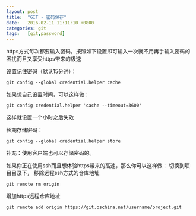 ```yaml
---
layout: post
title:  "GIT - 密码保存"
date:   2016-02-11 11:11:10 +0800
categories: git
tags:	[git,password]
---
```



https方式每次都要输入密码，按照如下设置即可输入一次就不用再手输入密码的困扰而且又享受https带来的极速

设置记住密码（默认15分钟）：

    git config --global credential.helper cache

<!--more-->

如果想自己设置时间，可以这样做：

    git config credential.helper 'cache --timeout=3600'


这样就设置一个小时之后失效

长期存储密码：

    git config --global credential.helper store


补充：使用客户端也可以存储密码的。

如果你正在使用ssh而且想体验https带来的高速，那么你可以这样做： 切换到项目目录下，
移除远程ssh方式的仓库地址

    git remote rm origin


增加https远程仓库地址

    git remote add origin https://git.oschina.net/username/project.git


